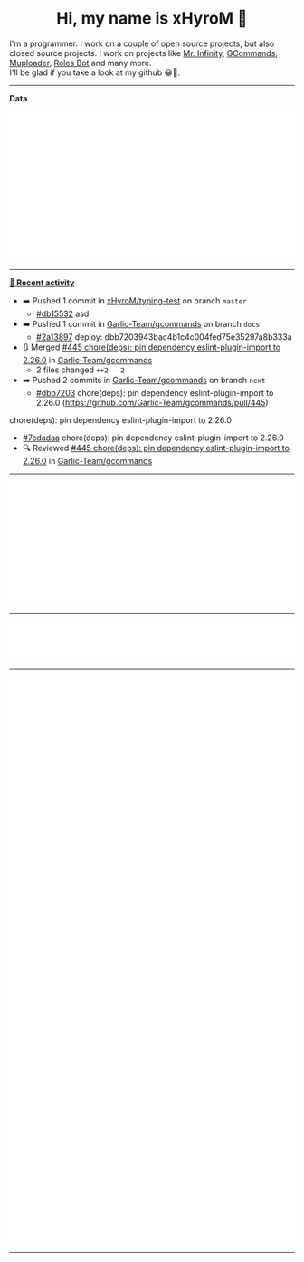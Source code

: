 <p align="center">
    <!-- <img src="https://avatars.githubusercontent.com/u/56601352" width="192" alt="hyro's pfp" /> -->
    <h1 align="center">Hi, my name is xHyroM 👋</h1>
</p>

I'm a programmer. I work on a couple of open source projects, but also closed source projects. I work on projects like [Mr. Infinity](https://discord.com/oauth2/authorize?client_id=720321585625694239&scope=bot%20applications.commands&permissions=8&redirect_uri=https://blobs.gq/imanager&prompt=consent&response_type=code), [GCommands](https://github.com/Garlic-Team/GCommands), [Muploader](https://github.com/xHyroM/Muploder), [Roles Bot](https://github.com/xHyroM/roles-bot) and many more.  
I'll be glad if you take a look at my github 😀👀.

___
**Data**

<img src="https://github.com/xHyroM/xHyroM/blob/master/.cache/base.svg">

___

**[📰 Recent activity](https://github.com/xHyroM)**
* ➡️ Pushed 1 commit in [xHyroM/typing-test](https://github.com/xHyroM/typing-test) on branch `master`
  * [#db15532](https://github.com/xHyroM/typing-test/commit/db15532) asd
* ➡️ Pushed 1 commit in [Garlic-Team/gcommands](https://github.com/Garlic-Team/gcommands) on branch `docs`
  * [#2a13897](https://github.com/Garlic-Team/gcommands/commit/2a13897) deploy: dbb7203943bac4b1c4c004fed75e35297a8b333a
* 🔃 Merged [#445 chore(deps): pin dependency eslint-plugin-import to 2.26.0](https://github.com/Garlic-Team/gcommands/pull/445) in [Garlic-Team/gcommands](https://github.com/Garlic-Team/gcommands)
  * 2 files changed `++2 --2`
* ➡️ Pushed 2 commits in [Garlic-Team/gcommands](https://github.com/Garlic-Team/gcommands) on branch `next`
  * [#dbb7203](https://github.com/Garlic-Team/gcommands/commit/dbb7203) chore(deps): pin dependency eslint-plugin-import to 2.26.0 (https://github.com/Garlic-Team/gcommands/pull/445)

chore(deps): pin dependency eslint-plugin-import to 2.26.0
  * [#7cdadaa](https://github.com/Garlic-Team/gcommands/commit/7cdadaa) chore(deps): pin dependency eslint-plugin-import to 2.26.0
* 🔍 Reviewed [#445 chore(deps): pin dependency eslint-plugin-import to 2.26.0](https://github.com/Garlic-Team/gcommands/pull/445) in [Garlic-Team/gcommands](https://github.com/Garlic-Team/gcommands)


___

<img src="https://github.com/xHyroM/xHyroM/blob/master/.cache/isocalendar.svg">

___

<img src="https://github.com/xHyroM/xHyroM/blob/master/.cache/languages.svg">

___

<img src="https://github.com/xHyroM/xHyroM/blob/master/.cache/achievements.svg">

___
